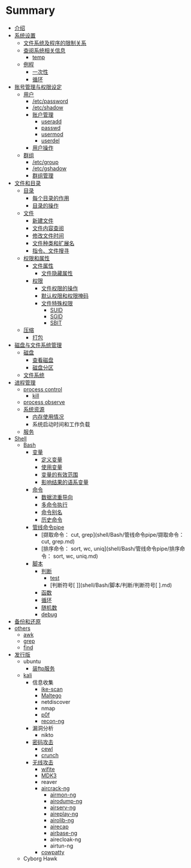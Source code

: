 # Summary

* [介绍](README.md)
* [系统设置](系统设置.md)
  * [文件系统及程序的限制关系](系统设置/与文件系统及程序的限制关系.md)
  * [查阅系统相关信息](系统设置/查阅系统相关信息.md)
    * [temp](系统设置/查阅系统相关信息/temp.md)
  * [例程](系统设置/例程.md)
    * [一次性](系统设置/例程/一次性.md)
    * [循环](系统设置/例程/循环.md)
* [账号管理与权限设定](账号管理与权限设定.md)
  * [用户](账号管理与权限设定/用户.md)
    * [/etc/password](账号管理与权限设定/用户/etcpassword.md)
    * [/etc/shadow](账号管理与权限设定/用户/etcshadow.md)
    * [账户管理](账号管理与权限设定/用户/账户操作.md)
      * [useradd](账号管理与权限设定/用户/账户操作/useradd.md)
      * [passwd](账号管理与权限设定/用户/账户操作/passwd.md)
      * [usermod](账号管理与权限设定/用户/账户操作/usermod.md)
      * [userdel](账号管理与权限设定/用户/账户操作/userdel.md)
    * [用户操作](账号管理与权限设定/用户/用户操作.md)
  * [群组](账号管理与权限设定/群组.md)
    * [/etc/group](账号管理与权限设定/群组/etcgroup.md)
    * [/etc/gshadow](账号管理与权限设定/群组/etcgshadow.md)
    * [群组管理](账号管理与权限设定/群组/群组管理.md)
* [文件和目录](文件.md)
  * [目录](/文件/Linux目录配置.md)
    * [每个目录的作用](文件/每个目录的作用.md)
    * [目录的操作](文件/目录的相关操作.md)
  * [文件](/文件/文件的相关操作.md)
    * [新建文件](文件/文件的相关操作/新建文件.md)
    * [文件内容查阅](文件/文件的相关操作/文件内容查阅.md)
    * [修改文件时间](文件/文件的相关操作/修改文件时间.md)
    * [文件种类和扩展名](文件/文件种类和扩展名.md)
    * [指令、文件搜寻](文件/文件的相关操作/指令与文件的搜寻.md)
  * [权限和属性](文件/权限和属性.md)
    * [文件属性](文件/权限和属性/文件属性.md)
      * [文件隐藏属性](文件/权限和属性/文件属性/文件隐藏属性.md)
    * [权限](文件/权限和属性/quan-xian.md)
      * [文件权限的操作](文件/权限和属性/文件权限的操作.md)
      * [默认权限和权限掩码](文件/权限和属性/默认权限和权限掩码.md)
      * [文件特殊权限](文件/权限和属性/文件属性/文件特殊权限.md)
        * [SUID](文件/权限和属性/文件属性/文件特殊权限/suid.md)
        * [SGID](文件/权限和属性/文件属性/文件特殊权限/sgid.md)
        * [SBIT](文件/权限和属性/文件属性/文件特殊权限/sbit.md)
  * [压缩](文件/压缩.md)
    * [打包](文件/压缩/da-bao.md)
* [磁盘与文件系统管理](磁盘与文件系统管理.md)
  * [磁盘](磁盘与文件系统管理/磁盘.md)
    * [查看磁盘](磁盘与文件系统管理/磁盘/查看磁盘.md)
    * [磁盘分区](磁盘与文件系统管理/磁盘/磁盘分区磁盘.md)
  * [文件系统](磁盘与文件系统管理/文件系统.md)
* [进程管理](进程管理.md)
  * [process control](进程管理/process-control.md)
    * [kill](进程管理/process-control/kill.md)
  * [process observe](进程管理/process-observe.md)
  * [系统资源](进程管理/系统资源.md)
    * [内存使用情况](进程管理/系统资源/内存使用情况.md)
    * 系统启动时间和工作负载
  * [服务](fu-wu.md)
* [Shell](shell.md)
  * [Bash](shell/bash.md)
    * [变量](/shell/Bash/变量.md)
      * [定义变量](/shell/Bash/变量/定义变量.md)
      * [使用变量](/shell/Bash/变量/使用变量.md)
      * [变量的有效范围](/shell/Bash/变量/变量的有效范围.md)
      * [影响结果的语系变量](/shell/Bash/变量/影响结果的语系变量.md)
    * [命令](shell/Bash/ming-ling.md)
      * [数据流重导向](shell/Bash/数据流重导向.md)
      * [多命令执行](shell/Bash/duo-ming-ling-zhi-xing.md)
      * [命令别名](shell/Bash/命令别名.md)
      * [历史命令](shell/Bash/历史命令.md)
    * [管线命令pipe](shell/Bash/管线命令pipe.md)
      * [撷取命令： cut, grep](shell/Bash/管线命令pipe/撷取命令： cut, grep.md)
      * [排序命令： sort, wc, uniq](shell/Bash/管线命令pipe/排序命令： sort, wc, uniq.md)
    * [脚本](shell/Bash/脚本.md)
      * [判断](shell/Bash/脚本/判断.md)
        * [test](shell/Bash/脚本/判断/test.md)
        * [判断符号\[ \]](shell/Bash/脚本/判断/判断符号[ ].md)
      * [函数](shell/Bash/脚本/函数.md)
      * [循环](shell/Bash/脚本/循环.md)
      * [随机数](shell/Bash/脚本/随机数.md)
      * [debug](shell/Bash/脚本/debug.md)
* [备份和还原](备份和还原.md)
* [others](others.md)
  * [awk](others/awk.md)
  * [grep](others/grep.md)
  * [find](others/find.md)
* [发行版](fa-xing-ban.md)
  * ubuntu
    * [装ftp服务](zhuang-ftp-fu-wu.md)
  * [kali](kali.md)
    * 信息收集
      * [ike-scan](kali/ike-scan.md)
      * [Maltego](kali/maltego.md)
      * netdiscover
      * nmap
      * [p0f](kali/p0f.md)
      * [recon-ng](kali/recon-ng.md)
    * 漏洞分析
      * nikto
    * [密码攻击](kali/mi-ma-gong-ji.md)
      * [cewl](kali/mi-ma-gong-ji/cewl.md)
      * [crunch](kali/mi-ma-gong-ji/crunch.md)
    * [无线攻击](kali/wu-xian-gong-ji.md)
      * [wifite](kali/wifite.md)
      * [MDK3](kali/mdk3.md)
      * reaver
      * [aircrack-ng](kali/aircrack-ng.md)
        * [airmon-ng](kali/aircrack-ng/airmon-ng.md)
        * [airodump-ng](kali/aircrack-ng/airodump-ng.md)
        * [airserv-ng](kali/aircrack-ng/airserv-ng.md)
        * [aireplay-ng](kali/aircrack-ng/aireplay-ng.md)
        * [airolib-ng](kali/aircrack-ng/airolib-ng.md)
        * [airecap](kali/aircrack-ng/airecap.md)
        * [airbase-ng](kali/aircrack-ng/airbase-ng.md)
        * airecloak-ng
        * airtun-ng
      * [cowpatty](kali/cowpatty.md)
  * Cyborg Hawk

